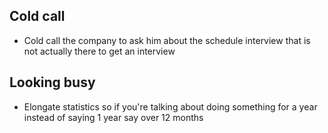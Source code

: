 ## Cold call
- Cold call the company to ask him about the schedule interview that is not actually there to get an interview

## Looking busy
- Elongate statistics so if you're talking about doing something for a year instead of saying 1 year say over 12 months

